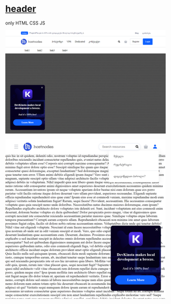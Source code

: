 # [header](https://askomarov.github.io/header-1/)
only HTML CSS JS

<p align="center" >
 <img src="img/askomarov.github.io_header-1_.png" width="600" heigh="400"/>
</p>
<p align="center" >
 <img src="img/header-1@tablet.png" width="600" heigh="400"/>
</p>
